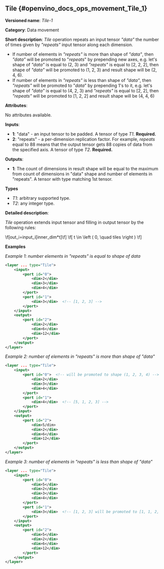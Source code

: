 ## Tile<a name="Tile"></a> {#openvino_docs_ops_movement_Tile_1}

**Versioned name**: *Tile-1*

**Category**: Data movement

**Short description**: *Tile* operation repeats an input tensor *"data"* the number of times given by *"repeats"* input tensor along each dimension.
* If number of elements in *"repeats"* is more than shape of *"data"*, then *"data"* will be promoted to "*repeats*" by prepending new axes, e.g. let's shape of *"data"* is equal to (2, 3) and *"repeats"* is equal to [2, 2, 2], then shape of *"data"* will be promoted to (1, 2, 3) and result shape will be (2, 4, 6).
* If number of elements in *"repeats"* is less than shape of *"data"*, then *"repeats"* will be promoted to "*data*" by prepending 1's to it, e.g. let's shape of *"data"* is equal to (4, 2, 3) and *"repeats"* is equal to [2, 2], then *"repeats"* will be promoted to [1, 2, 2] and result shape will be (4, 4, 6)

**Attributes**:

No attributes available.

**Inputs**:

* **1**: "data" - an input tensor to be padded. A tensor of type *T1*. **Required.**
* **2**: "repeats" - a per-dimension replication factor. For example, *repeats* equal to 88 means that the output tensor gets 88 copies of data from the specified axis. A tensor of type *T2*. **Required.**

**Outputs**:

* **1**: The count of dimensions in result shape will be equal to the maximum from count of dimensions in "data" shape and number of elements in "repeats". A tensor with type matching 1st tensor.

**Types**

* *T1*: arbitrary supported type.
* *T2*: any integer type.

**Detailed description**:

*Tile* operation extends input tensor and filling in output tensor by the following rules:

\f[out_i=input_i[inner_dim*t]\f] \f[ t \in \left ( 0, \quad tiles \right ) \f]

**Examples**

*Example 1: number elements in "repeats" is equal to shape of data*

```xml
<layer ... type="Tile">
    <input>
        <port id="0">
            <dim>2</dim>
            <dim>3</dim>
            <dim>4</dim>
        </port>
        <port id="1">
            <dim>3</dim>  <!-- [1, 2, 3] -->
        </port>
    </input>
    <output>
        <port id="2">
            <dim>2</dim>
            <dim>6</dim>
            <dim>12</dim>
        </port>
    </output>
</layer>
```

*Example 2: number of elements in "repeats" is more than shape of "data"*

```xml
<layer ... type="Tile">
    <input>
        <port id="0">  <!-- will be promoted to shape (1, 2, 3, 4) -->
            <dim>2</dim>
            <dim>3</dim>
            <dim>4</dim>
        </port>
        <port id="1">
            <dim>4</dim>  <!-- [5, 1, 2, 3] -->
        </port>
    </input>
    <output>
        <port id="2">
            <dim>5/dim>
            <dim>2</dim>
            <dim>6</dim>
            <dim>12</dim>
        </port>
    </output>
</layer>
```

*Example 3: number of elements in "repeats" is less than shape of "data"*

```xml
<layer ... type="Tile">
    <input>
        <port id="0">
            <dim>5</dim>
            <dim>2</dim>
            <dim>3</dim>
            <dim>4</dim>
        </port>
        <port id="1">
            <dim>3</dim>  <!-- [1, 2, 3] will be promoted to [1, 1, 2, 3] -->
        </port>
    </input>
    <output>
        <port id="2">
            <dim>5</dim>
            <dim>2</dim>
            <dim>6</dim>
            <dim>12</dim>
        </port>
    </output>
</layer>
```
